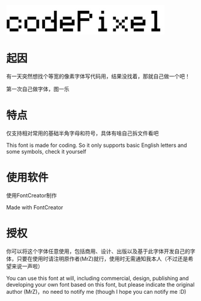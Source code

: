 ![Title](https://github.com/MrZ626/codePixel/blob/master/title.jpg)

# 起因
有一天突然想找个等宽的像素字体写代码用，结果没找着，那就自己做一个吧！

第一次自己做字体，图一乐

# 特点
仅支持相对常用的基础半角字母和符号，具体有啥自己拆文件看吧

This font is made for coding. So it only supports basic English letters and some symbols, check it yourself

# 使用软件
使用FontCreator制作

Made with FontCreator

# 授权
你可以将这个字体任意使用，包括商用、设计、出版以及基于此字体开发自己的字体，只要在使用时请注明原作者(MrZ)就行，使用时无需通知我本人（不过还是希望来说一声啦）

You can use this font at will, including commercial, design, publishing and developing your own font based on this font, but please indicate the original author (MrZ)，no need to notify me (though I hope you can notify me :D)
